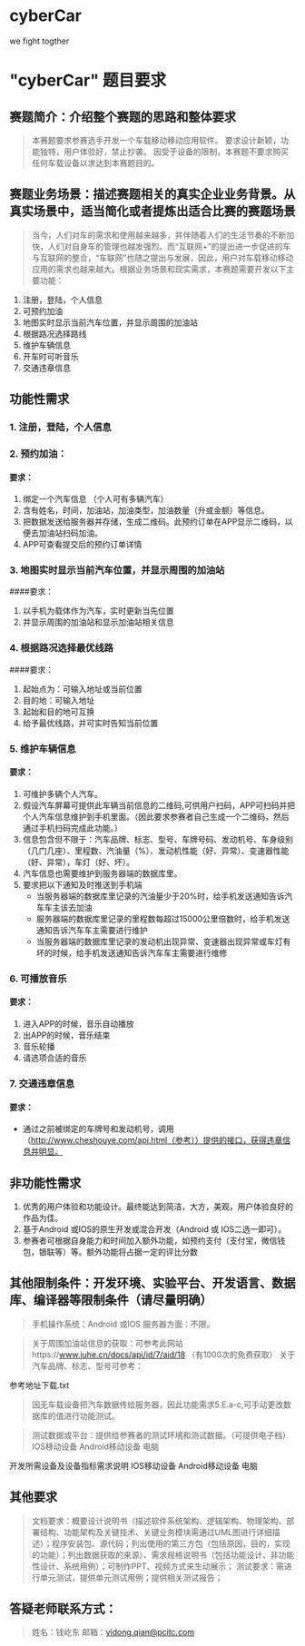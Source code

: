 ﻿# cyberCar
we fight togther


# "cyberCar" 题目要求


## 赛题简介：介绍整个赛题的思路和整体要求
> 本赛题要求参赛选手开发一个车载移动移动应用软件。
> 要求设计新颖，功能独特，用户体验好，禁止抄袭。
> 因受于设备的限制，本赛题不要求购买任何车载设备以求达到本赛题目的。

## 赛题业务场景：描述赛题相关的真实企业业务背景。从真实场景中，适当简化或者提炼出适合比赛的赛题场景
>当今，人们对车的需求和使用越来越多，并伴随着人们的生活节奏的不断加快，人们对自身车的管理也越发强烈。而“互联网+”的提出进一步促进的车与互联网的整合，“车联网”也随之提出与发展，因此，用户对车载移动移动应用的需求也越来越大。根据业务场景和现实需求，本赛题需要开发以下主要功能：

1. 注册，登陆，个人信息
2. 可预约加油
3. 地图实时显示当前汽车位置，并显示周围的加油站
4. 根据路况选择路线
5. 维护车辆信息
6. 开车时可听音乐
7. 交通违章信息

## 功能性需求
### 1. 注册，登陆，个人信息
### 2. 预约加油：

#### 要求：

1. 绑定一个汽车信息 （个人可有多辆汽车）
2. 含有姓名，时间，加油站，加油类型，加油数量（升或金额）等信息。
3. 把数据发送给服务器并存储，生成二维码。此预约订单在APP显示二维码，以便去加油站扫码加油。
4. APP可查看提交后的预约订单详情

### 3. 地图实时显示当前汽车位置，并显示周围的加油站
####要求：

1. 以手机为载体作为汽车，实时更新当先位置
2. 并显示周围的加油站和显示加油站相关信息

### 4. 根据路况选择最优线路
####要求：

1. 起始点为：可输入地址或当前位置
2. 目的地：可输入地址
3. 起始和目的地可互换
4. 给予最优线路，并可实时告知当前位置

### 5. 维护车辆信息
#### 要求：

1. 可维护多辆个人汽车。
2. 假设汽车屏幕可提供此车辆当前信息的二维码,可供用户扫码，APP可扫码并把个人汽车信息维护到手机里面。（因此要求参赛者自己生成一个二维码，然后通过手机扫码完成此功能。）
3. 信息包含但不限于：汽车品牌、标志、型号、车牌号码、发动机号、车身级别（几门几座）、里程数、汽油量（%）、发动机性能（好、异常）、变速器性能（好、异常），车灯（好、坏）。
4. 汽车信息也需要维护到服务器端的数据库里。
5. 要求把以下通知及时推送到手机端
	* 当服务器端的数据库里记录的汽油量少于20%时，给手机发送通知告诉汽车车主该去加油
	* 服务器端的数据库里记录的里程数每超过15000公里倍数时，给手机发送通知告诉汽车车主需要进行维护
	* 当服务器端的数据库里记录的发动机出现异常、变速器出现异常或车灯有坏的时候，给手机发送通知告诉汽车车主需要进行维修

### 6. 可播放音乐
#### 要求：

1. 进入APP的时候，音乐自动播放
2. 出APP的时候，音乐结束
3. 音乐轮播
4. 请选项合适的音乐

### 7. 交通违章信息
#### 要求：

* 通过之前被绑定的车牌号和发动机号，调用（http://www.cheshouye.com/api.html（参考））提供的接口，获得违章信息并明显。

## 非功能性需求
1. 优秀的用户体验和功能设计。最终能达到简洁，大方，美观，用户体验良好的作品为佳。 
2. 基于Android 或IOS的原生开发或混合开发（Android 或 IOS二选一即可）。
3. 参赛者可根据自身能力和时间加入额外功能，如预约支付（支付宝，微信钱包，银联等）等。额外功能将占据一定的评比分数

## 其他限制条件：开发环境、实验平台、开发语言、数据库、编译器等限制条件（请尽量明确）
> 手机操作系统：Android 或IOS
> 服务器方面：不限。 

> 关于周围加油站信息的获取：可参考此网站https://www.juhe.cn/docs/api/id/7/aid/18 （有1000次的免费获取） 
> 关于汽车品牌、标志、型号可参考：
 
参考地址下载.txt
 
> 因无车载设备把汽车数据传给服务器，因此功能需求5.E.a-c,可手动更改数据库的值进行功能测试。 

> 测试数据或平台：提供给参赛者的测试环境和测试数据。（可提供电子档）
	 IOS移动设备 
 Android移动设备 
 电脑

 开发所需设备及设备指标需求说明
 	IOS移动设备 
Android移动设备 
电脑

## 其他要求
> 文档要求：概要设计说明书（描述软件系统架构、逻辑架构、物理架构、部署结构、功能架构及关键技术、关键业务模块需通过UML图进行详细描述）；程序安装包、源代码；列出使用的第三方包（包括原因，目的，实现的功能）；列出数据获取的来源）、需求规格说明书（包括功能设计、非功能性设计、系统用例）；可制作PPT、视频方式来生动展示； 
测试要求：需进行单元测试，提供单元测试用例；提供相关测试报告；

## 答疑老师联系方式：
> 姓名：钱屹东
> 邮箱：yidong.qian@pcitc.com